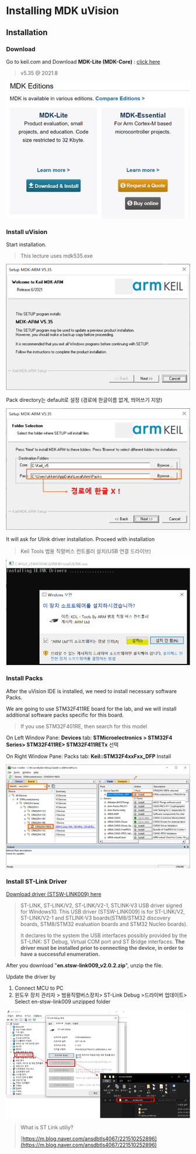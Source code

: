 # Installing MDK uVision

## Installation

### Download 

Go to keil.com and Download **MDK-Lite \(MDK-Core\)** : [click here](https://www2.keil.com/mdk5) 

> v5.35  @ 2021.8

![](../.gitbook/assets/image%20%2816%29.png)

### Install uVision

Start installation. 

> This lecture uses mdk535.exe

![](../.gitbook/assets/image%20%281%29.png)

Pack directory는 default로 설정 \(경로에 한글이름 없게, 띄어쓰기 지양\)

![](../.gitbook/assets/image%20%286%29.png)

It will ask for Ulink driver installation. Proceed with installation

> Keil Tools 범용 직렬버스 컨트롤러 설치\(USB 연결 드라이브\)

![](../.gitbook/assets/image%20%2840%29.png)



### Install Packs

After the uVision IDE is installed,  we need to install necessary software Packs.

We are going to use STM32F411RE board for the lab, and we will install additional software packs specific for this board.

> If you use STM32F401RE, then search for this model

On Left Window Pane:  **Devices** tab:  **STMicroelectronics &gt; STM32F4 Series&gt; STM32F411RE&gt; STM32F411RETx** 선택 

On Right Window Pane: Packs tab: **Keil::STM32F4xxFxx\_DFP**  Install

![](../.gitbook/assets/image%20%2825%29.png)

### Install ST-Link Driver

[Download driver \(STSW-LINK009\) here](https://www.st.com/en/development-tools/stsw-link009.html)

> ST-LINK, ST-LINK/V2, ST-LINK/V2-1, STLINK-V3 USB driver signed for Windows10. This USB driver \(STSW-LINK009\) is for ST-LINK/V2, ST-LINK/V2-1 and STLINK-V3 boards\(STM8/STM32 discovery boards, STM8/STM32 evaluation boards and STM32 Nucleo boards\). 
>
> It declares to the system the USB interfaces possibly provided by the ST-LINK: ST Debug, Virtual COM port and ST Bridge interfaces. **The driver must be installed prior to connecting the device, in order to have a successful enumeration.**

After you download  "**en.stsw-link009\_v2.0.2.zip**",  unzip the file.

Update the driver by 

1. Connect MCU to PC
2. 윈도우  장치 관리자 &gt; 범용직렬버스장치&gt;  ST-Link Debug &gt;드라이버 업데이트&gt;  Select  en-stsw-link009 unzipped folder

![](../.gitbook/assets/image%20%283%29.png)

> What is ST Link utiliy?
>
> [https://m.blog.naver.com/ansdbtls4067/221510252896](https://m.blog.naver.com/ansdbtls4067/221510252896)



